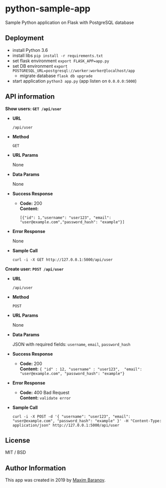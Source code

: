 # python-sample-app

Sample Python application on Flask with PostgreSQL database

Deployment
---

* install Python 3.6
* install libs `pip install -r requirements.txt`
* set flask environment `export FLASK_APP=app.py`
* set DB environment `export POSTGRESQL_URL=postgresql://worker:worker@localhost/app`
  * migrate database `flask db upgrade`
* start application `python3 app.py` (app listen on `0.0.0.0:5000`)

API information
---

**Show users: `GET /api/user`**

* **URL**

  `/api/user`

* **Method**

  `GET`

* **URL Params**

  None

* **Data Params**

  None

* **Success Response**

  * **Code:** 200 <br />
    **Content:**

    ```[{"id": 1,"username": "user123", "email": "user@example.com","password_hash": "example"}]```

* **Error Response**

  None

* **Sample Call**

  `curl -i -X GET http://127.0.0.1:5000/api/user`

**Create user: `POST /api/user`**

* **URL**

  `/api/user`

* **Method**

  `POST`

*  **URL Params**

   None

* **Data Params**

  JSON with required fields: `username`, `email`, `password_hash`

* **Success Response**

  * **Code:** 200 <br />
    **Content:** `{ "id" : 12, "username" : "user123",  "email": "user@example.com", "password_hash": "example"}`

* **Error Response**

  * **Code:** 400 Bad Request <br />
    **Content:** `validate error`

* **Sample Call**

  `curl -i -X POST -d '{ "username": "user123", "email": "user@example.com", "password_hash": "example" }' -H "Content-Type: application/json" http://127.0.0.1:5000/api/user`


License
---

MIT / BSD

Author Information
---

This app was created in 2019 by [Maxim Baranov](https://github.com/mbaran0v).
 
